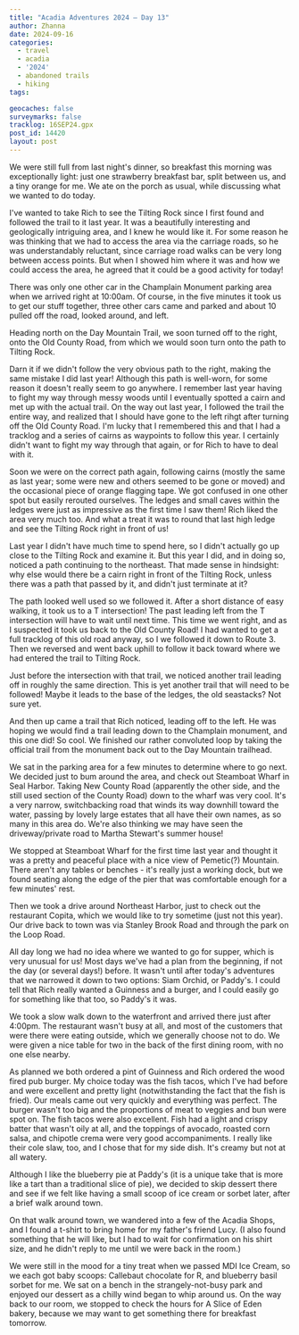 ```yaml
---
title: "Acadia Adventures 2024 – Day 13"
author: Zhanna
date: 2024-09-16
categories: 
  - travel
  - acadia
  - '2024'
  - abandoned trails
  - hiking
tags:

geocaches: false
surveymarks: false
tracklog: 16SEP24.gpx
post_id: 14420
layout: post
---
```


We were still full from last night's dinner, so breakfast this morning was exceptionally light: just one strawberry breakfast bar, split between us, and a tiny orange for me. We ate on the porch as usual, while discussing what we wanted to do today.

I've wanted to take Rich to see the Tilting Rock since I first found and followed the trail to it last year. It was a beautifully interesting and geologically intriguing area, and I knew he would like it. For some reason he was thinking that we had to access the area via the carriage roads, so he was understandably reluctant, since carriage road walks can be very long between access points. But when I showed him where it was and how we could access the area, he agreed that it could be a good activity for today!

There was only one other car in the Champlain Monument parking area when we arrived right at 10:00am. Of course, in the five minutes it took us to get our stuff together, three other cars came and parked and about 10 pulled off the road, looked around, and left.

Heading north on the Day Mountain Trail, we soon turned off to the right, onto the Old County Road, from which we would soon turn onto the path to Tilting Rock.

Darn it if we didn't follow the very obvious path to the right, making the same mistake I did last year! Although this path is well-worn, for some reason it doesn't really seem to go anywhere. I remember last year having to fight my way through messy woods until I eventually spotted a cairn and met up with the actual trail. On the way out last year, I followed the trail the entire way, and realized that I should have gone to the left rihgt after turning off the Old County Road. I'm lucky that I remembered this and that I had a tracklog and a series of cairns as waypoints to follow this year. I certainly didn't want to fight my way through that again, or for Rich to have to deal with it.

Soon we were on the correct path again, following cairns (mostly the same as last year; some were new and others seemed to be gone or moved) and the occasional piece of orange flagging tape. We got confused in one other spot but easily rerouted ourselves. The ledges and small caves within the ledges were just as impressive as the first time I saw them! Rich liked the area very much too. And what a treat it was to round that last high ledge and see the Tilting Rock right in front of us!

Last year I didn't have much time to spend here, so I didn't actually go up close to the Tilting Rock and examine it. But this year I did, and in doing so, noticed a path continuing to the northeast. That made sense in hindsight: why else would there be a cairn right in front of the Tilting Rock, unless there was a path that passed by it, and didn't just terminate at it?

The path looked well used so we followed it. After a short distance of easy walking, it took us to a T intersection! The past leading left from the T intersection will have to wait until next time. This time we went right, and as I suspected it took us back to the Old County Road! I had wanted to get a full tracklog of this old road anyway, so I we followed it down to Route 3. Then we reversed and went back uphill to follow it back toward where we had entered the trail to Tilting Rock.

Just before the intersection with that trail, we noticed another trail leading off in roughly the same direction. This is yet another trail that will need to be followed! Maybe it leads to the base of the ledges, the old seastacks? Not sure yet.

And then up came a trail that Rich noticed, leading off to the left. He was hoping we would find a trail leading down to the Champlain monument, and this one did! So cool. We finished our rather convoluted loop by taking the official trail from the monument back out to the Day Mountain trailhead.

We sat in the parking area for a few minutes to determine where to go next. We decided just to bum around the area, and check out Steamboat Wharf in Seal Harbor. Taking New County Road (apparently the other side, and the still used section of the County Road) down to the wharf was very cool. It's a very narrow, switchbacking road that winds its way downhill toward the water, passing by lovely large estates that all have their own names, as so many in this area do. We're also thinking we may have seen the driveway/private road to Martha Stewart's summer house!

We stopped at Steamboat Wharf for the first time last year and thought it was a pretty and peaceful place with a nice view of Pemetic(?) Mountain. There aren't any tables or benches - it's really just a working dock, but we found seating along the edge of the pier that was comfortable enough for a few minutes' rest. 

Then we took a drive around Northeast Harbor, just to check out the restaurant Copita, which we would like to try sometime (just not this year). Our drive back to town was via Stanley Brook Road and through the park on the Loop Road.

All day long we had no idea where we wanted to go for supper, which is very unusual for us! Most days we've had a plan from the beginning, if not the day (or several days!) before. It wasn't until after today's adventures that we narrowed it down to two options: Siam Orchid, or Paddy's. I could tell that Rich really wanted a Guinness and a burger, and I could easily go for something like that too, so Paddy's it was.

We took a slow walk down to the waterfront and arrived there just after 4:00pm. The restaurant wasn't busy at all, and most of the customers that were there were eating outside, which we generally choose not to do. We were given a nice table for two in the back of the first dining room, with no one else nearby.

As planned we both ordered a pint of Guinness and Rich ordered the wood fired pub burger. My choice today was the fish tacos, which I've had before and were excellent and pretty light (notwithstanding the fact that the fish is fried). Our meals came out very quickly and everything was perfect. The burger wasn't too big and the proportions of meat to veggies and bun were spot on. The fish tacos were also excellent. Fish had a light and crispy batter that wasn't oily at all, and the toppings of avocado, roasted corn salsa, and chipotle crema were very good accompaniments. I really like their cole slaw, too, and I chose that for my side dish. It's creamy but not at all watery.

Although I like the blueberry pie at Paddy's (it is a unique take that is more like a tart than a traditional slice of pie), we decided to skip dessert there and see if we felt like having a small scoop of ice cream or sorbet later, after a brief walk around town.

On that walk around town, we wandered into a few of the Acadia Shops, and I found a t-shirt to bring home for my father's friend Lucy. (I also found something that he will like, but I had to wait for confirmation on his shirt size, and he didn't reply to me until we were back in the room.) 

We were still in the mood for a tiny treat when we passed MDI Ice Cream, so we each got baby scoops: Callebaut chocolate for R, and blueberry basil sorbet for me. We sat on a bench in the strangely-not-busy park and enjoyed our dessert as a chilly wind began to whip around us. On the way back to our room, we stopped to check the hours for A Slice of Eden bakery, because we may want to get something there for breakfast tomorrow.

